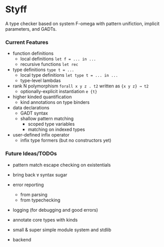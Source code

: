 # Styff
A type checker based on system F-omega with pattern unifiction, implicit parameters, and GADTs.

### Current Features
- function definitions
    - local definitions `let f = ... in ...`
    - recursive functions `let rec`
- type definitions `type t = ...`
    - local type definitions `let type t = ... in ...`
    - type-level lambdas
- rank N polymorphism `forall x y z . t2` written as `{x y z} → t2`
    - optionally-explicit instantiation `e {t}`
- higher kinded quantification
    - kind annotations on type binders
- data declarations
    - GADT syntax
    - shallow pattern matching
        - scoped type variables
        - matching on indexed types
- user-defined infix operator
    - infix type formers (but no constructors yet)

### Future Ideas/TODOs
- pattern match escape checking on existentials

- bring back `∀` syntax sugar

- error reporting
    - from parsing
    - from typechecking
- logging (for debugging and good errors)

- annotate core types with kinds
- small & super simple module system and stdlib

- backend